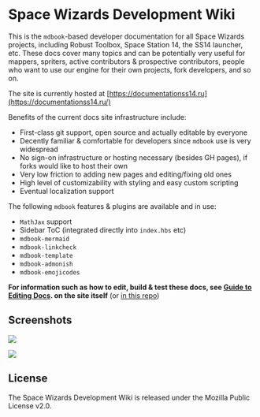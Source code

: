 # Space Wizards Development Wiki

This is the `mdbook`-based developer documentation for all Space Wizards projects, including Robust Toolbox, Space Station 14, the SS14 launcher, etc. These docs cover many topics and can be potentially very useful for mappers, spriters, active contributors & prospective contributors, people who want to use our engine for their own projects, fork developers, and so on.

The site is currently hosted at [https://documentationss14.ru](https://documentationss14.ru/)

Benefits of the current docs site infrastructure include:
- First-class git support, open source and actually editable by everyone
- Decently familiar & comfortable for developers since `mdbook` use is very widespread
- No sign-on infrastructure or hosting necessary (besides GH pages), if forks would like to host their own
- Very low friction to adding new pages and editing/fixing old ones
- High level of customizability with styling and easy custom scripting
- Eventual localization support

The following `mdbook` features & plugins are available and in use:
- `MathJax` support 
- Sidebar ToC (integrated directly into `index.hbs` etc)
- `mdbook-mermaid`
- `mdbook-linkcheck`
- `mdbook-template`
- `mdbook-admonish`
- `mdbook-emojicodes`

**For information such as how to edit, build & test these docs, see [Guide to Editing Docs](https://spacestation14.io/docs/en/meta/guide-to-editing-docs.html). on the site itself** (or [in this repo](./src/en/meta/guide-to-editing-docs.md))

## Screenshots

![](src/en/assets/images/readme-example-1.png)

![](src/en/assets/images/readme-example-2.png)

## License

The Space Wizards Development Wiki is released under the Mozilla Public License v2.0.
